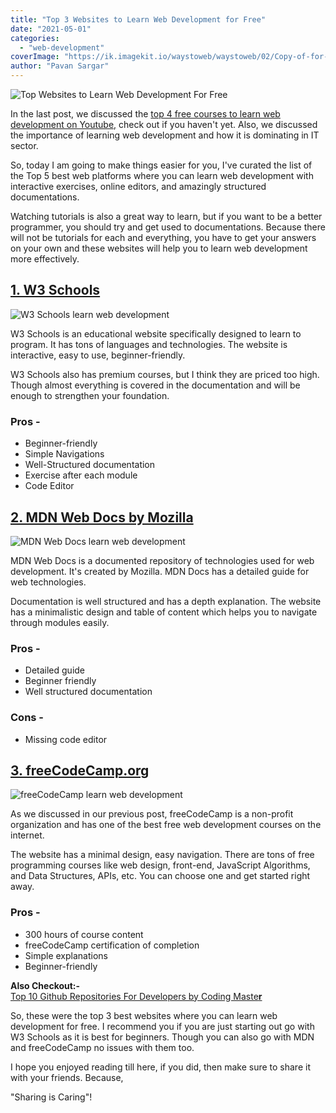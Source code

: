 ```yaml
---
title: "Top 3 Websites to Learn Web Development for Free"
date: "2021-05-01"
categories: 
  - "web-development"
coverImage: "https://ik.imagekit.io/waystoweb/waystoweb/02/Copy-of-for-thumbnail.png?updatedAt=1682356145320"
author: "Pavan Sargar"
---
```


![Top Websites to Learn Web Development For Free](https://ik.imagekit.io/waystoweb/waystoweb/02/Copy-of-for-thumbnail.png?updatedAt=1682356145320)

In the last post, we discussed the [top 4 free courses to learn web development on Youtube,](https://waystoweb.com/web-development-free-courses/ "Top 4 Best Web Development Free Courses") check out if you haven't yet. Also, we discussed the importance of learning web development and how it is dominating in IT sector.

So, today I am going to make things easier for you, I've curated the list of the Top 5 best web platforms where you can learn web development with interactive exercises, online editors, and amazingly structured documentations.

Watching tutorials is also a great way to learn, but if you want to be a better programmer, you should try and get used to documentations. Because there will not be tutorials for each and everything, you have to get your answers on your own and these websites will help you to learn web development more effectively.

## [1\. W3 Schools](https://www.w3schools.com/ "w3 Schools")

![W3 Schools learn web development](https://ik.imagekit.io/waystoweb/waystoweb/02/w3-schools-1024x485.jpg?updatedAt=1682356145388)

W3 Schools is an educational website specifically designed to learn to program. It has tons of languages and technologies. The website is interactive, easy to use, beginner-friendly.

W3 Schools also has premium courses, but I think they are priced too high. Though almost everything is covered in the documentation and will be enough to strengthen your foundation.

### Pros -

- Beginner-friendly
- Simple Navigations
- Well-Structured documentation
- Exercise after each module
- Code Editor

## [2\. MDN Web Docs by Mozilla](https://developer.mozilla.org/en-US/ "MDN Web Docs")

![MDN Web Docs learn web development](https://ik.imagekit.io/waystoweb/waystoweb/02/MDN-DOcs-min-1024x488.jpg?updatedAt=1682356145398)

MDN Web Docs is a documented repository of technologies used for web development. It's created by Mozilla. MDN Docs has a detailed guide for web technologies.

Documentation is well structured and has a depth explanation. The website has a minimalistic design and table of content which helps you to navigate through modules easily.

### Pros -

- Detailed guide
- Beginner friendly
- Well structured documentation

### Cons -

- Missing code editor

## [3\. freeCodeCamp.org](https://www.freecodecamp.org/learn "https://www.freecodecamp.org/learn")

![freeCodeCamp learn web development](https://ik.imagekit.io/waystoweb/waystoweb/02/free-code-camp-1024x455.jpg?updatedAt=1682356145350)

As we discussed in our previous post, freeCodeCamp is a non-profit organization and has one of the best free web development courses on the internet.

The website has a minimal design, easy navigation. There are tons of free programming courses like web design, front-end, JavaScript Algorithms, and Data Structures, APIs, etc. You can choose one and get started right away.

### Pros -

- 300 hours of course content
- freeCodeCamp certification of completion
- Simple explanations
- Beginner-friendly

**Also Checkout:-**  
[Top 10 Github Repositories For Developers by Coding Maste**r**](https://codingmasterweb.com/index.php/2021/03/08/top-10-github-repositories-for-developers/)

So, these were the top 3 best websites where you can learn web development for free. I recommend you if you are just starting out go with W3 Schools as it is best for beginners. Though you can also go with MDN and freeCodeCamp no issues with them too.

I hope you enjoyed reading till here, if you did, then make sure to share it with your friends. Because,

"Sharing is Caring"!